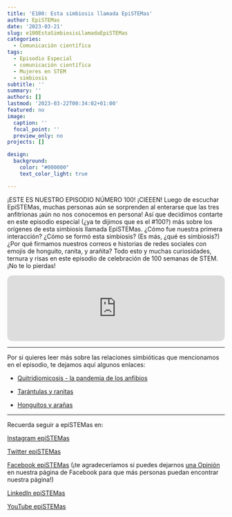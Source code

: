 ```yaml
---
title: 'E100: Esta simbiosis llamada EpiSTEMas'
author: EpiSTEMas
date: '2023-03-21'
slug: e100EstaSimbiosisLlamadaEpiSTEMas
categories:
  - Comunicación científica
tags:
  - Episodio Especial
  - comunicación científica
  - Mujeres en STEM
  - simbiosis
subtitle: ''
summary: ''
authors: []
lastmod: '2023-03-22T00:34:02+01:00'
featured: no
image:
  caption: ''
  focal_point: ''
  preview_only: no
projects: []

design:
  background:
    color: "#000000"
    text_color_light: true

---
```


¡ESTE ES NUESTRO EPISODIO NÚMERO 100! ¡CIEEEN! Luego de escuchar EpiSTEMas, muchas personas aún se sorprenden al enterarse que las tres anfitrionas ¡aún no nos conocemos en persona! Así que decidimos contarte en este episodio especial (¿ya te dijimos que es el #100?) más sobre los orígenes de esta simbiosis llamada EpiSTEMas. ¿Cómo fue nuestra primera interacción? ¿Cómo se formó esta simbiosis? (Es más, ¿qué es simbiosis?) ¿Por qué firmamos nuestros correos e historias de redes sociales con emojis de honguito, ranita, y arañita? Todo esto y muchas curiosidades, ternura y risas en este episodio de celebración de 100 semanas de STEM. ¡No te lo pierdas!

<iframe style="border-radius:12px" src="https://open.spotify.com/embed/episode/6zW9AN4mYatCoCiGtGTB59?utm_source=generator" width="100%" height="152" frameBorder="0" allowfullscreen="" allow="autoplay; clipboard-write; encrypted-media; fullscreen; picture-in-picture" loading="lazy"></iframe>

- - - - -

Por si quieres leer más sobre las relaciones simbióticas que mencionamos en el episodio, te dejamos aquí algunos enlaces:

- [Quitridiomicosis - la pandemia de los anfibios](https://www.frontiersin.org/articles/10.3389/fvets.2021.791237/full)

- [Tarántulas y ranitas](http://www.biosci.missouri.edu/cocroft/Publications/RBC%20pubs/1989%20Cocroft%20Biotropica.pdf)

- [Honguitos y arañas](https://www.elsevier.es/en-revista-revista-argentina-microbiologia-372-articulo-contribution-knowledge-pathogenic-fungi-spiders-S0325754116301250)


- - - - -

Recuerda seguir a epiSTEMas en:

[Instagram epiSTEMas](https://www.instagram.com/epistemas/)  

[Twitter epiSTEMas](https://twitter.com/epiSTEMas_Pod)

[Facebook epiSTEMas](https://www.facebook.com/epiSTEMasPod) (¡te agradeceríamos si puedes dejarnos [una Opinión](https://www.facebook.com/epiSTEMasPod/reviews/) en nuestra página de Facebook para que más personas puedan encontrar nuestra página!)

[LinkedIn epiSTEMas](https://www.linkedin.com/company/epistemas-podcast/)

[YouTube epiSTEMas](https://www.youtube.com/@epistemaspodcast)